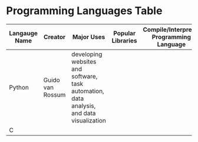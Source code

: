 # Programming Languages Table

| Langauge Name | Creator | Major Uses | Popular Libraries | Compile/Interpreter Programming Language | Jobs and Salaries |
| ------------- | ------- | ---------- | ----------------- | ---------------------------------------- | ----------------- |
| Python | Guido van Rossum | developing websites and software, task automation, data analysis, and data visualization | | | | |
| C | | | | | | |
